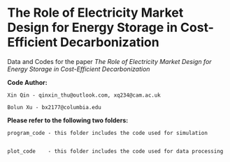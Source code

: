 # The Role of Electricity Market Design for Energy Storage in Cost-Efficient Decarbonization

Data and Codes for the paper _The Role of Electricity Market Design for Energy Storage in Cost-Efficient Decarbonization_

**Code Author:**

	Xin Qin - qinxin_thu@outlook.com, xq234@cam.ac.uk
	
	Bolun Xu - bx2177@columbia.edu

**Please refer to the following two folders:**


	program_code - this folder includes the code used for simulation


	plot_code    - this folder includes the code used for data processing


